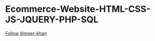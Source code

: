 # Ecommerce-Website-HTML-CSS-JS-JQUERY-PHP-SQL
<!-- Place this tag where you want the button to render. -->
<a class="github-button" href="https://github.com/meer-khan" data-size="large" aria-label="Follow @meer-khan on GitHub">Follow @meer-khan</a>
